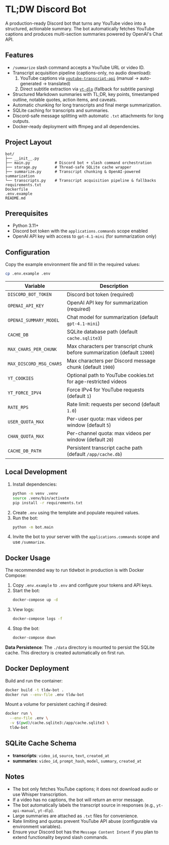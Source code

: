 # TL;DW Discord Bot

A production-ready Discord bot that turns any YouTube video into a structured, actionable summary. The bot automatically fetches YouTube captions and produces multi-section summaries powered by OpenAI's Chat API.

## Features

- `/summarize` slash command accepts a YouTube URL or video ID.
- Transcript acquisition pipeline (captions-only, no audio download):
  1. YouTube captions via [`youtube-transcript-api`](https://pypi.org/project/youtube-transcript-api/) (manual → auto-generated → translated)
  2. Direct subtitle extraction via [`yt-dlp`](https://github.com/yt-dlp/yt-dlp) (fallback for subtitle parsing)
- Structured Markdown summaries with TL;DR, key points, timestamped outline, notable quotes, action items, and caveats.
- Automatic chunking for long transcripts and final merge summarization.
- SQLite caching for transcripts and summaries.
- Discord-safe message splitting with automatic `.txt` attachments for long outputs.
- Docker-ready deployment with ffmpeg and all dependencies.

## Project Layout

```
bot/
├── __init__.py
├── main.py           # Discord bot + slash command orchestration
├── storage.py        # Thread-safe SQLite cache wrapper
├── summarize.py      # Transcript chunking & OpenAI-powered summarization
└── transcripts.py    # Transcript acquisition pipeline & fallbacks
requirements.txt
Dockerfile
.env.example
README.md
```

## Prerequisites

- Python 3.11+
- Discord bot token with the `applications.commands` scope enabled
- OpenAI API key with access to `gpt-4.1-mini` (for summarization only)

## Configuration

Copy the example environment file and fill in the required values:

```bash
cp .env.example .env
```

| Variable | Description |
| --- | --- |
| `DISCORD_BOT_TOKEN` | Discord bot token (required) |
| `OPENAI_API_KEY` | OpenAI API key for summarization (required) |
| `OPENAI_SUMMARY_MODEL` | Chat model for summarization (default `gpt-4.1-mini`) |
| `CACHE_DB` | SQLite database path (default `cache.sqlite3`) |
| `MAX_CHARS_PER_CHUNK` | Max characters per transcript chunk before summarization (default `12000`) |
| `MAX_DISCORD_MSG_CHARS` | Max characters per Discord message chunk (default `1900`) |
| `YT_COOKIES` | Optional path to YouTube cookies.txt for age-restricted videos |
| `YT_FORCE_IPV4` | Force IPv4 for YouTube requests (default `1`) |
| `RATE_RPS` | Rate limit: requests per second (default `1.0`) |
| `USER_QUOTA_MAX` | Per-user quota: max videos per window (default `5`) |
| `CHAN_QUOTA_MAX` | Per-channel quota: max videos per window (default `20`) |
| `CACHE_DB_PATH` | Persistent transcript cache path (default `/app/cache.db`) |

## Local Development

1. Install dependencies:
   ```bash
   python -m venv .venv
   source .venv/bin/activate
   pip install -r requirements.txt
   ```
2. Create `.env` using the template and populate required values.
3. Run the bot:
   ```bash
   python -m bot.main
   ```
4. Invite the bot to your server with the `applications.commands` scope and use `/summarize`.

## Docker Usage

The recommended way to run tldwbot in production is with Docker Compose:

1. Copy `.env.example` to `.env` and configure your tokens and API keys.
2. Start the bot:
   ```bash
   docker-compose up -d
   ```
3. View logs:
   ```bash
   docker-compose logs -f
   ```
4. Stop the bot:
   ```bash
   docker-compose down
   ```

**Data Persistence**: The `./data` directory is mounted to persist the SQLite cache. This directory is created automatically on first run.

## Docker Deployment

Build and run the container:

```bash
docker build -t tldw-bot .
docker run --env-file .env tldw-bot
```

Mount a volume for persistent caching if desired:

```bash
docker run \
  --env-file .env \
  -v $(pwd)/cache.sqlite3:/app/cache.sqlite3 \
  tldw-bot
```

## SQLite Cache Schema

- **transcripts**: `video_id`, `source`, `text`, `created_at`
- **summaries**: `video_id`, `prompt_hash`, `model`, `summary`, `created_at`

## Notes

- The bot only fetches YouTube captions; it does not download audio or use Whisper transcription.
- If a video has no captions, the bot will return an error message.
- The bot automatically labels the transcript source in responses (e.g., `yt-api-manual`, `yt-dlp`).
- Large summaries are attached as `.txt` files for convenience.
- Rate limiting and quotas prevent YouTube API abuse (configurable via environment variables).
- Ensure your Discord bot has the `Message Content Intent` if you plan to extend functionality beyond slash commands.

